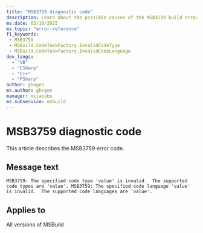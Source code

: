 ```yaml
---
title: "MSB3759 diagnostic code"
description: Learn about the possible causes of the MSB3759 build error, and get troubleshooting tips.
ms.date: 05/16/2025
ms.topic: "error-reference"
f1_keywords:
 - MSB3759
 - MSBuild.CodeTaskFactory.InvalidCodeType
 - MSBuild.CodeTaskFactory.InvalidCodeLanguage
dev_langs:
  - "VB"
  - "CSharp"
  - "C++"
  - "FSharp"
author: ghogen
ms.author: ghogen
manager: mijacobs
ms.subservice: msbuild
---
```


# MSB3759 diagnostic code

<!-- :::ErrorDefinitionDescription::: -->
<!-- :::editable-content name="introDescription"::: -->
This article describes the MSB3759 error code.
<!-- :::editable-content-end::: -->

## Message text

<!-- :::editable-content name="messageText"::: -->
`MSB3759: The specified code type 'value' is invalid.  The supported code types are 'value'.
MSB3759: The specified code language 'value' is invalid.  The supported code languages are 'value'.`
<!-- :::editable-content-end::: -->
<!-- MSB3759: The specified code type "{0}" is invalid.  The supported code types are "{1}".
MSB3759: The specified code language "{0}" is invalid.  The supported code languages are "{1}". -->

<!-- :::editable-content name="postOutputDescription"::: -->
<!--
{StrBegin="MSB3759: "}

{StrBegin="MSB3759: "}
-->
<!-- :::editable-content-end::: -->
<!-- :::ErrorDefinitionDescription-end::: -->

## Applies to

All versions of MSBuild
